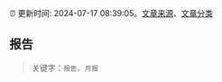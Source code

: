 :alarm_clock: 更新时间: 2024-07-17 08:39:05。[文章来源](/README.md)、[文章分类](/TAGS.md)

## 报告


> 关键字：`报告`、`月报`



